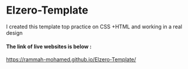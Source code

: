 # Elzero-Template
I created this template top practice on CSS +HTML and working in a real design 
#### The link of live websites is below :
https://rammah-mohamed.github.io/Elzero-Template/
